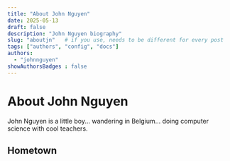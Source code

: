 ```yaml
---
title: "About John Nguyen"
date: 2025-05-13
draft: false
description: "John Nguyen biography"
slug: "aboutjn"   # if you use, needs to be different for every post
tags: ["authors", "config", "docs"]
authors:
  - "johnnguyen"
showAuthorsBadges : false
---
```


# About John Nguyen

John Nguyen is a little boy... wandering in Belgium... doing computer science with cool teachers.

## Hometown